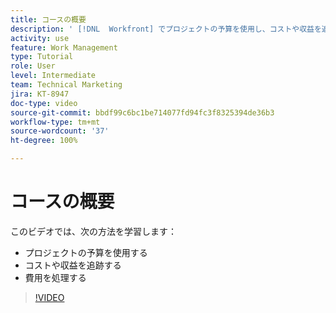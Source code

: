 ```yaml
---
title: コースの概要
description: ' [!DNL  Workfront] でプロジェクトの予算を使用し、コストや収益を追跡し、費用を処理する方法を説明します。'
activity: use
feature: Work Management
type: Tutorial
role: User
level: Intermediate
team: Technical Marketing
jira: KT-8947
doc-type: video
source-git-commit: bbdf99c6bc1be714077fd94fc3f8325394de36b3
workflow-type: tm+mt
source-wordcount: '37'
ht-degree: 100%

---
```


# コースの概要

このビデオでは、次の方法を学習します：

* プロジェクトの予算を使用する
* コストや収益を追跡する
* 費用を処理する

>[!VIDEO](https://video.tv.adobe.com/v/3436408/?quality=12&learn=on&enablevpops=1&captions=jpn)

